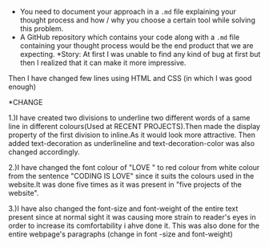 * You need to document your approach in a `.md` file explaining your thought process and how / why you choose a certain tool while solving this problem.
* A GitHub repository which contains your code  along with a `.md` file containing your thought process would be the end product that we are expecting.
*Story:
At first I was unable to find any kind of bug at first but then I realized that it can make it more impressive.

Then I have changed few lines using HTML and CSS (in which I was good enough)

*CHANGE

1.)I have created two divisions to underline two different words of a same line in different colours(Used at RECENT PROJECTS).Then made the display property of the first division to inline.As it would look more attractive.
Then added text-decoration as underlineline and text-decoration-color was also changed accordingly.

2.)I have changed the font colour of "LOVE " to red colour from white colour from the sentence "CODING IS LOVE" since it suits the colours used in the website.It was done five times as it was present in "five projects of the website".

3.)I have also changed the font-size and font-weight of the entire text present since at normal sight it was causing more strain to reader's eyes in order to increase its comfortability i ahve done it.
This was also done for the entire webpage's paragraphs (change in font -size and font-weight)
